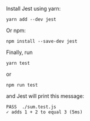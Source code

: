 Install Jest using yarn:
```
yarn add --dev jest
```
Or npm:
```
npm install --save-dev jest
```
Finally, run
```
yarn test
```
or
```
npm run test
``` 
and Jest will print this message:
```
PASS  ./sum.test.js
✓ adds 1 + 2 to equal 3 (5ms)
```
